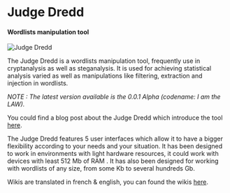 # Judge Dredd
#### Wordlists manipulation tool

![Judge Dredd](https://raw.githubusercontent.com/wiki/mlleparker/Judge-Dredd/img/scrot/version_0.0.1.png)

The Judge Dredd is a wordlists manipulation tool, frequently use in cryptanalysis as well as steganalysis.
It is used for achieving statistical analysis varied as well as manipulations like filtering, extraction and injection in wordlists.

_NOTE : The latest version available is the 0.0.1 Alpha (codename: I am the LAW)._

You could find a blog post about the Judge Dredd which introduce the tool [here][1].

The Judge Dredd features 5 user interfaces which allow it to have a bigger flexibility according to your needs and your situation. It has been designed to work in environments with light
hardware resources, it could work with devices with least 512 Mb of RAM . It has also been designed for working with wordlists of any size, from some Kb to several hundreds Gb.

Wikis are translated in french & english, you can found the wikis [here][2].


[1]: http://parker.lioness-studios.com/
[2]: https://github.com/mlleparker/Judge-Dredd/wiki
